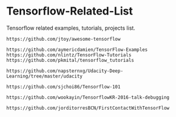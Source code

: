 # Tensorflow-Related-List

Tensorflow related examples, tutorials, projects list.


~~~
https://github.com/jtoy/awesome-tensorflow

https://github.com/aymericdamien/TensorFlow-Examples
https://github.com/nlintz/TensorFlow-Tutorials
https://github.com/pkmital/tensorflow_tutorials

https://github.com/napsternxg/Udacity-Deep-Learning/tree/master/udacity

https://github.com/sjchoi86/Tensorflow-101

https://github.com/wookayin/TensorflowKR-2016-talk-debugging

https://github.com/jorditorresBCN/FirstContactWithTensorFlow
~~~
